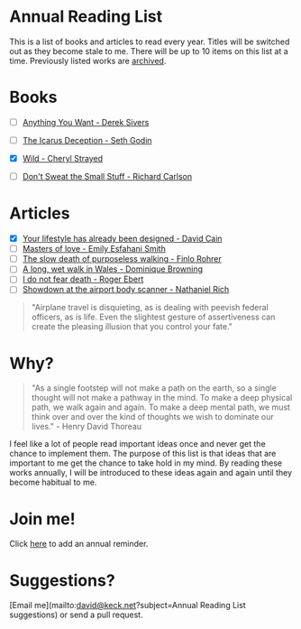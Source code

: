 Annual Reading List
===================

This is a list of books and articles to read every year. Titles will be switched out as they become stale to me. There will be up to 10 items on this list at a time. Previously listed works are [archived](/ARCHIVE.md).

Books
=====
- [ ] [Anything You Want - Derek Sivers](http://sivers.org/a)
- [ ] [The Icarus Deception - Seth Godin](http://www.sethgodin.com/sg/books.asp)
- [x] [Wild - Cheryl Strayed](http://www.cherylstrayed.com/wild_108676.htm)
- [ ] [Don't Sweat the Small Stuff - Richard Carlson](http://dontsweat.com)


Articles
========
- [x] [Your lifestyle has already been designed - David Cain](http://www.raptitude.com/2010/07/your-lifestyle-has-already-been-designed/)
- [ ] [Masters of love - Emily Esfahani Smith](http://www.theatlantic.com/health/archive/2014/06/happily-ever-after/372573/)
- [ ] [The slow death of purposeless walking - Finlo Rohrer](http://www.bbc.com/news/magazine-27186709)
- [ ] [A long, wet walk in Wales - Dominique Browning](http://www.nytimes.com/2013/05/26/travel/slow-travel-walking-in-wales.html)
- [ ] [I do not fear death - Roger Ebert](http://www.salon.com/2011/09/15/roger_ebert/)
- [ ] [Showdown at the airport body scanner - Nathaniel Rich](http://opinionator.blogs.nytimes.com/2013/05/25/showdown-at-the-airport-body-scanner/?_r=0)

> "Airplane travel is disquieting, as is dealing with peevish federal officers, as is life. Even the slightest gesture of assertiveness can create the pleasing illusion that you control your fate."

Why?
====

> "As a single footstep will not make a path on the earth, so a single thought will not make a pathway in the mind. To make a deep physical path, we walk again and again. To make a deep mental path, we must think over and over the kind of thoughts we wish to dominate our lives." - Henry David Thoreau

I feel like a lot of people read important ideas once and never get the chance to implement them.
The purpose of this list is that ideas that are important to me get the chance to take hold
in my mind. By reading these works annually, I will be introduced to these ideas again
and again until they become habitual to me.

Join me!
=======
Click [here](https://www.google.com/calendar/event?action=TEMPLATE&tmeid=XzZ0MTMyZDFwODhvNDZiOWw2Y3MzY2I5azY0cmppYmExNjExM2FiOXA4NG9rNGNpNTg5MWtjaDlpODRfMjAxNTAxMDFUMjAwMDAwWiBkc3RldmVua2Vja0Bt&tmsrc=dstevenkeck%40gmail.com)
to add an annual reminder.

Suggestions?
============
[Email me](mailto:david@keck.net?subject=Annual Reading List suggestions) or
send a pull request.
